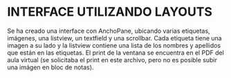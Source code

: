 # INTERFACE UTILIZANDO LAYOUTS

Se ha creado una interface con AnchoPane, ubicando varias etiquetas, imágenes, una listview, un textfield y una scrollbar.
Cada etiqueta tiene una imagen a su lado y la listview contiene una lista de los nombres y apellidos que están en las etiquetas.
El print de la ventana se encuentra en el PDF del aula virtual (se solicitaba el print en este archivo, pero no es posible subir una imágen en bloc de notas).